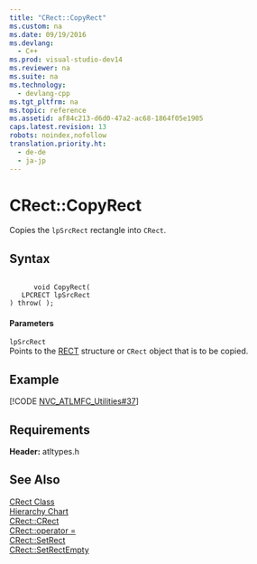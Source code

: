 ```yaml
---
title: "CRect::CopyRect"
ms.custom: na
ms.date: 09/19/2016
ms.devlang: 
  - C++
ms.prod: visual-studio-dev14
ms.reviewer: na
ms.suite: na
ms.technology: 
  - devlang-cpp
ms.tgt_pltfrm: na
ms.topic: reference
ms.assetid: af84c213-d6d0-47a2-ac68-1864f05e1905
caps.latest.revision: 13
robots: noindex,nofollow
translation.priority.ht: 
  - de-de
  - ja-jp
---
```

# CRect::CopyRect
Copies the `lpSrcRect` rectangle into `CRect`.  
  
## Syntax  
  
```  
  
      void CopyRect(   
   LPCRECT lpSrcRect    
) throw( );  
```  
  
#### Parameters  
 `lpSrcRect`  
 Points to the [RECT](../vs140/RECT-Structure.md) structure or `CRect` object that is to be copied.  
  
## Example  
 [!CODE [NVC_ATLMFC_Utilities#37](../CodeSnippet/VS_Snippets_Cpp/NVC_ATLMFC_Utilities#37)]  
  
## Requirements  
 **Header:** atltypes.h  
  
## See Also  
 [CRect Class](../vs140/CRect-Class.md)   
 [Hierarchy Chart](../vs140/Hierarchy-Chart.md)   
 [CRect::CRect](../vs140/CRect--CRect.md)   
 [CRect::operator =](../vs140/CRect--operator-=.md)   
 [CRect::SetRect](../vs140/CRect--SetRect.md)   
 [CRect::SetRectEmpty](../vs140/CRect--SetRectEmpty.md)